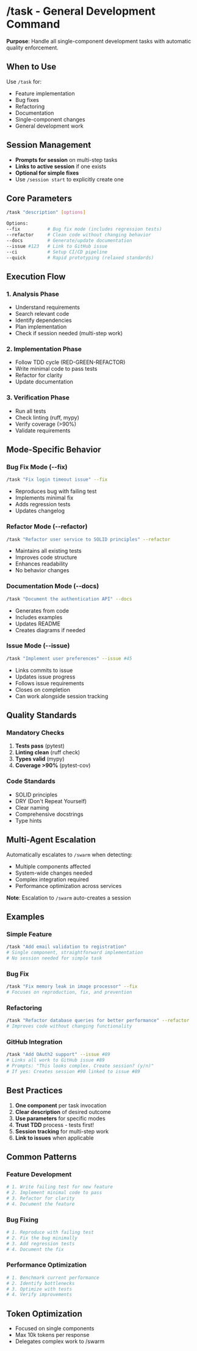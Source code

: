 # /task - General Development Command

**Purpose**: Handle all single-component development tasks with automatic quality enforcement.

## When to Use

Use `/task` for:
- Feature implementation
- Bug fixes
- Refactoring
- Documentation
- Single-component changes
- General development work

## Session Management

- **Prompts for session** on multi-step tasks
- **Links to active session** if one exists
- **Optional for simple fixes**
- Use `/session start` to explicitly create one

## Core Parameters

```bash
/task "description" [options]

Options:
--fix          # Bug fix mode (includes regression tests)
--refactor     # Clean code without changing behavior  
--docs         # Generate/update documentation
--issue #123   # Link to GitHub issue
--ci           # Setup CI/CD pipeline
--quick        # Rapid prototyping (relaxed standards)
```

## Execution Flow

### 1. Analysis Phase
- Understand requirements
- Search relevant code
- Identify dependencies
- Plan implementation
- Check if session needed (multi-step work)

### 2. Implementation Phase  
- Follow TDD cycle (RED-GREEN-REFACTOR)
- Write minimal code to pass tests
- Refactor for clarity
- Update documentation

### 3. Verification Phase
- Run all tests
- Check linting (ruff, mypy)
- Verify coverage (>90%)
- Validate requirements

## Mode-Specific Behavior

### Bug Fix Mode (--fix)
```bash
/task "Fix login timeout issue" --fix
```
- Reproduces bug with failing test
- Implements minimal fix
- Adds regression tests
- Updates changelog

### Refactor Mode (--refactor)
```bash
/task "Refactor user service to SOLID principles" --refactor
```
- Maintains all existing tests
- Improves code structure
- Enhances readability
- No behavior changes

### Documentation Mode (--docs)
```bash
/task "Document the authentication API" --docs
```
- Generates from code
- Includes examples
- Updates README
- Creates diagrams if needed

### Issue Mode (--issue)
```bash
/task "Implement user preferences" --issue #45
```
- Links commits to issue
- Updates issue progress
- Follows issue requirements
- Closes on completion
- Can work alongside session tracking

## Quality Standards

### Mandatory Checks
1. **Tests pass** (pytest)
2. **Linting clean** (ruff check)
3. **Types valid** (mypy)
4. **Coverage >90%** (pytest-cov)

### Code Standards
- SOLID principles
- DRY (Don't Repeat Yourself)
- Clear naming
- Comprehensive docstrings
- Type hints

## Multi-Agent Escalation

Automatically escalates to `/swarm` when detecting:
- Multiple components affected
- System-wide changes needed
- Complex integration required
- Performance optimization across services

**Note**: Escalation to `/swarm` auto-creates a session

## Examples

### Simple Feature
```bash
/task "Add email validation to registration"
# Single component, straightforward implementation
# No session needed for simple task
```

### Bug Fix
```bash
/task "Fix memory leak in image processor" --fix
# Focuses on reproduction, fix, and prevention
```

### Refactoring
```bash
/task "Refactor database queries for better performance" --refactor
# Improves code without changing functionality
```

### GitHub Integration
```bash
/task "Add OAuth2 support" --issue #89
# Links all work to GitHub issue #89
# Prompts: "This looks complex. Create session? (y/n)"
# If yes: Creates session #90 linked to issue #89
```

## Best Practices

1. **One component** per task invocation
2. **Clear description** of desired outcome
3. **Use parameters** for specific modes
4. **Trust TDD** process - tests first!
5. **Session tracking** for multi-step work
6. **Link to issues** when applicable

## Common Patterns

### Feature Development
```python
# 1. Write failing test for new feature
# 2. Implement minimal code to pass
# 3. Refactor for clarity
# 4. Document the feature
```

### Bug Fixing
```python
# 1. Reproduce with failing test
# 2. Fix the bug minimally
# 3. Add regression tests
# 4. Document the fix
```

### Performance Optimization
```python
# 1. Benchmark current performance
# 2. Identify bottlenecks
# 3. Optimize with tests
# 4. Verify improvements
```

## Token Optimization
- Focused on single components
- Max 10k tokens per response
- Delegates complex work to /swarm